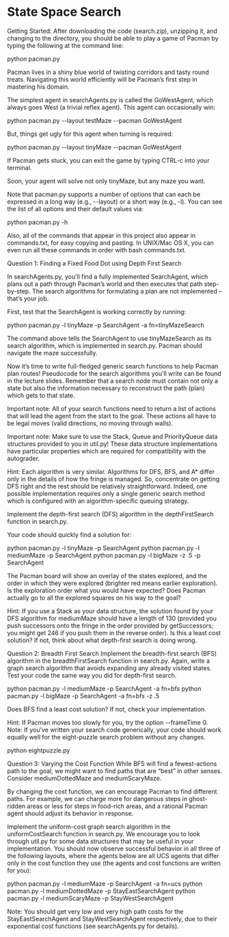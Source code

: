 # State Space Search

Getting Started: 
After downloading the code (search.zip), unzipping it, and changing to the directory, you should 
be able to play a game of Pacman by typing the following at the command line: 

 

python pacman.py 

 

Pacman lives in a shiny blue world of twisting corridors and tasty round treats. Navigating this 
world efficiently will be Pacman’s first step in mastering his domain. 

 

The simplest agent in searchAgents.py is called the GoWestAgent, which always goes West (a 
trivial reflex agent). This agent can occasionally win: 

 

python pacman.py --layout testMaze --pacman GoWestAgent 

 

But, things get ugly for this agent when turning is required: 

 

python pacman.py --layout tinyMaze --pacman GoWestAgent 

 

If Pacman gets stuck, you can exit the game by typing CTRL-c into your terminal. 

 

Soon, your agent will solve not only tinyMaze, but any maze you want. 

 

Note that pacman.py supports a number of options that can each be expressed in a long way 
(e.g., --layout) or a short way (e.g., -l). You can see the list of all options and their default values 
via: 

 

python pacman.py -h 
 

Also, all of the commands that appear in this project also appear in commands.txt, for easy 
copying and pasting. In UNIX/Mac OS X, you can even run all these commands in order with 
bash commands.txt. 


 
Question 1: Finding a Fixed Food Dot using Depth First Search 

 
In searchAgents.py, you’ll find a fully implemented SearchAgent, which plans out a path 
through Pacman’s world and then executes that path step-by-step. The search algorithms for 
formulating a plan are not implemented – that’s your job. 

 

First, test that the SearchAgent is working correctly by running: 

 

python pacman.py -l tinyMaze -p SearchAgent -a fn=tinyMazeSearch 

  


The command above tells the SearchAgent to use tinyMazeSearch as its search algorithm, 
which is implemented in search.py. Pacman should navigate the maze successfully. 

 

Now it’s time to write full-fledged generic search functions to help Pacman plan routes! 
Pseudocode for the search algorithms you’ll write can be found in the lecture slides. Remember 
that a search node must contain not only a state but also the information necessary to 
reconstruct the path (plan) which gets to that state. 

 

Important note: All of your search functions need to return a list of actions that will lead the 
agent from the start to the goal. These actions all have to be legal moves (valid directions, no 
moving through walls). 

 

Important note: Make sure to use the Stack, Queue and PriorityQueue data structures provided 
to you in util.py! These data structure implementations have particular properties which are 
required for compatibility with the autograder. 

 

Hint: Each algorithm is very similar. Algorithms for DFS, BFS, and A* differ only in the details of 
how the fringe is managed. So, concentrate on getting DFS right and the rest should be 
relatively straightforward. Indeed, one possible implementation requires only a single generic 
search method which is configured with an algorithm-specific queuing strategy. 

 

Implement the depth-first search (DFS) algorithm in the depthFirstSearch function in search.py.  

 

Your code should quickly find a solution for: 

 

python pacman.py -l tinyMaze -p SearchAgent 
python pacman.py -l mediumMaze -p SearchAgent 
python pacman.py -l bigMaze -z .5 -p SearchAgent 

 

The Pacman board will show an overlay of the states explored, and the order in which they 
were explored (brighter red means earlier exploration). Is the exploration order what you 
would have expected? Does Pacman actually go to all the explored squares on his way to the 
goal? 

 

Hint: If you use a Stack as your data structure, the solution found by your DFS algorithm for 
mediumMaze should have a length of 130 (provided you push successors onto the fringe in the 
order provided by getSuccessors; you might get 246 if you push them in the reverse order). Is 
this a least cost solution? If not, think about what depth-first search is doing wrong. 

 

Question 2: Breadth First Search 
Implement the breadth-first search (BFS) algorithm in the breadthFirstSearch function in 
search.py. Again, write a graph search algorithm that avoids expanding any already visited 
states. Test your code the same way you did for depth-first search. 


 

python pacman.py -l mediumMaze -p SearchAgent -a fn=bfs 
python pacman.py -l bigMaze -p SearchAgent -a fn=bfs -z .5 

 

Does BFS find a least cost solution? If not, check your implementation. 

 

Hint: If Pacman moves too slowly for you, try the option --frameTime 0. 
Note: If you’ve written your search code generically, your code should work equally well for the 
eight-puzzle search problem without any changes. 

 

python eightpuzzle.py 

 

Question 3: Varying the Cost Function 
While BFS will find a fewest-actions path to the goal, we might want to find paths that are 
“best” in other senses. Consider mediumDottedMaze and mediumScaryMaze. 

 

By changing the cost function, we can encourage Pacman to find different paths. For example, 
we can charge more for dangerous steps in ghost-ridden areas or less for steps in food-rich 
areas, and a rational Pacman agent should adjust its behavior in response. 

 

Implement the uniform-cost graph search algorithm in the uniformCostSearch function in 
search.py. We encourage you to look through util.py for some data structures that may be 
useful in your implementation. You should now observe successful behavior in all three of the 
following layouts, where the agents below are all UCS agents that differ only in the cost 
function they use (the agents and cost functions are written for you): 

 

python pacman.py -l mediumMaze -p SearchAgent -a fn=ucs 
python pacman.py -l mediumDottedMaze -p StayEastSearchAgent 
python pacman.py -l mediumScaryMaze -p StayWestSearchAgent 

 

Note: You should get very low and very high path costs for the StayEastSearchAgent and 
StayWestSearchAgent respectively, due to their exponential cost functions (see 
searchAgents.py for details).

